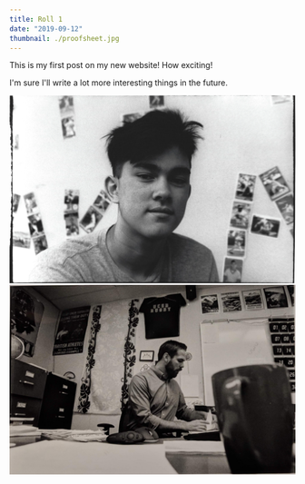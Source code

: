 ```yaml
---
title: Roll 1
date: "2019-09-12"
thumbnail: ./proofsheet.jpg
---
```


This is my first post on my new website! How exciting!

I'm sure I'll write a lot more interesting things in the future.


![Cole.](./roll1-1.jpg)
![Cook.](./roll1-2.jpg)